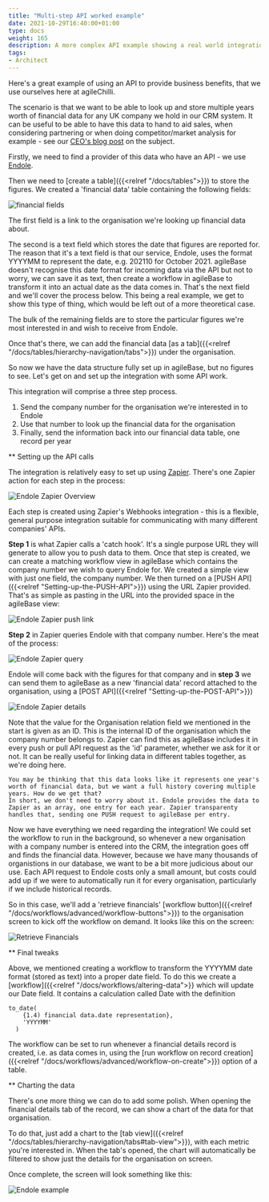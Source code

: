 ```yaml
---
title: "Multi-step API worked example"
date: 2021-10-29T16:40:00+01:00
type: docs
weight: 165
description: A more complex API example showing a real world integration consisting of multiple steps
tags:
- Architect
---
```


Here's a great example of using an API to provide business benefits, that we use ourselves here at agileChilli.

The scenario is that we want to be able to look up and store multiple years worth of financial data for any UK company we hold in our CRM system. It can be useful to be able to have this data to hand to aid sales, when considering partnering or when doing competitor/market analysis for example - see our [CEO's blog post]() on the subject.

Firstly, we need to find a provider of this data who have an API - we use [Endole](https://www.endole.co.uk/).

Then we need to [create a table]({{<relref "/docs/tables">}}) to store the figures. We created a 'financial data' table containing the following fields:

![financial fields](/financial-fields.png)

The first field is a link to the organisation we're looking up financial data about.

The second is a text field which stores the date that figures are reported for. The reason that it's a text field is that our service, Endole, uses the format YYYYMM to represent the date, e.g. 202110 for October 2021. agileBase doesn't recognise this date format for incoming data via the API but not to worry, we can save it as text, then create a workflow in agileBase to transform it into an actual date as the data comes in. That's the next field and we'll cover the process below. This being a real example, we get to show this type of thing, which would be left out of a more theoretical case.

The bulk of the remaining fields are to store the particular figures we're most interested in and wish to receive from Endole.

Once that's there, we can add the financial data [as a tab]({{<relref "/docs/tables/hierarchy-navigation/tabs">}}) under the organisation.

So now we have the data structure fully set up in agileBase, but no figures to see. Let's get on and set up the integration with some API work.

This integration will comprise a three step process.
1. Send the company number for the organisation we're interested in to Endole
2. Use that number to look up the financial data for the organisation
3. Finally, send the information back into our financial data table, one record per year

** Setting up the API calls

The integration is relatively easy to set up using [Zapier](https://zapier.com). There's one Zapier action for each step in the process:

![Endole Zapier Overview](/endole-zapier-overview.png)

Each step is created using Zapier's Webhooks integration - this is a flexible, general purpose integration suitable for communicating with many different companies' APIs.

**Step 1** is what Zapier calls a 'catch hook'. It's a single purpose URL they will generate to allow you to push data to them. Once that step is created, we can create a matching workflow view in agileBase which contains the company number we wish to query Endole for. We created a simple view with just one field, the company number. We then turned on a [PUSH API]({{<relref "Setting-up-the-PUSH-API">}}) using the URL Zapier provided. That's as simple as pasting in the URL into the provided space in the agileBase view:

![Endole Zapier push link](/endole-push-url.png)

**Step 2** in Zapier queries Endole with that company number. Here's the meat of the process:

![Endole Zapier query](/endole-zapier-query.png)

Endole will come back with the figures for that company and in **step 3** we can send them to agileBase as a new 'financial data' record attached to the organisation, using a [POST API]({{<relref "Setting-up-the-POST-API">}})

![Endole Zapier details](/endole-zapier-details.png)

Note that the value for the Organisation relation field we mentioned in the start is given as an ID. This is the internal ID of the organisation which the company number belongs to. Zapier can find this as agileBase includes it in every push or pull API request as the 'id' parameter, whether we ask for it or not. It can be really useful for linking data in different tables together, as we're doing here.

	You may be thinking that this data looks like it represents one year's worth of financial data, but we want a full history covering multiple years. How do we get that?
	In short, we don't need to worry about it. Endole provides the data to Zapier as an array, one entry for each year. Zapier transparenty handles that, sending one PUSH request to agileBase per entry.

Now we have everything we need regarding the integration! We could set the workflow to run in the background, so whenever a new organisation with a company number is entered into the CRM, the integration goes off and finds the financial data. However, because we have many thousands of organistions in our database, we want to be a bit more judicious about our use. Each API request to Endole costs only a small amount, but costs could add up if we were to automatically run it for every organisation, particularly if we include historical records.

So in this case, we'll add a 'retrieve financials' [workflow button]({{<relref "/docs/workflows/advanced/workflow-buttons">}}) to the organisation screen to kick off the workflow on demand. It looks like this on the screen:

![Retrieve Financials](/retrieve-financials.png)

** Final tweaks

Above, we mentioned creating a workflow to transform the YYYYMM date format (stored as text) into a proper date field. To do this we create a [workflow]({{<relref "/docs/workflows/altering-data">}} which will update our Date field. It contains a calculation called Date with the definition

```
to_date(
    {1.4) financial data.date representation},
    'YYYYMM'
  )
```

The workflow can be set to run whenever a financial details record is created, i.e. as data comes in, using the [run workflow on record creation]({{<relref "/docs/workflows/advanced/workflow-on-create">}}) option of a table.

** Charting the data

There's one more thing we can do to add some polish. When opening the financial details tab of the record, we can show a chart of the data for that organisation.

To do that, just add a chart to the [tab view]({{<relref "/docs/tables/hierarchy-navigation/tabs#tab-view">}}), with each metric you're interested in. When the tab's opened, the chart will automatically be filtered to show just the details for the organisation on screen.

Once complete, the screen will look something like this:

![Endole example](/endole-example.png)


